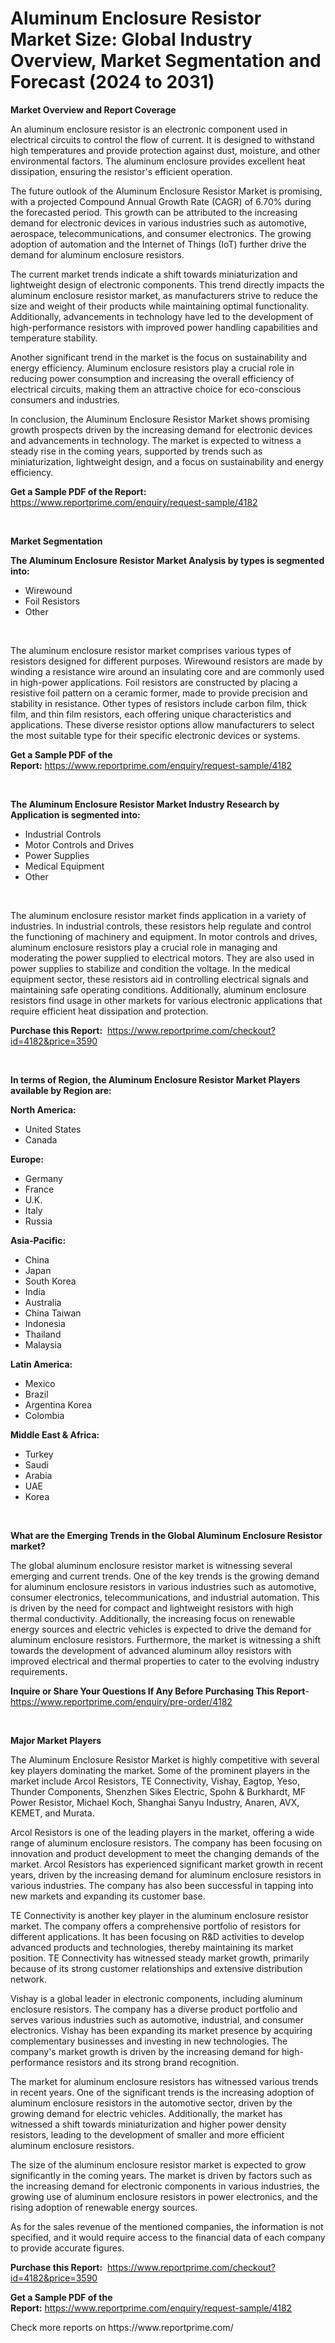 <p><h1>Aluminum Enclosure Resistor Market Size: Global Industry Overview, Market Segmentation and Forecast (2024 to 2031)</h1></p><p><strong>Market Overview and Report Coverage</strong></p>
<p><p>An aluminum enclosure resistor is an electronic component used in electrical circuits to control the flow of current. It is designed to withstand high temperatures and provide protection against dust, moisture, and other environmental factors. The aluminum enclosure provides excellent heat dissipation, ensuring the resistor's efficient operation.</p><p>The future outlook of the Aluminum Enclosure Resistor Market is promising, with a projected Compound Annual Growth Rate (CAGR) of 6.70% during the forecasted period. This growth can be attributed to the increasing demand for electronic devices in various industries such as automotive, aerospace, telecommunications, and consumer electronics. The growing adoption of automation and the Internet of Things (IoT) further drive the demand for aluminum enclosure resistors.</p><p>The current market trends indicate a shift towards miniaturization and lightweight design of electronic components. This trend directly impacts the aluminum enclosure resistor market, as manufacturers strive to reduce the size and weight of their products while maintaining optimal functionality. Additionally, advancements in technology have led to the development of high-performance resistors with improved power handling capabilities and temperature stability.</p><p>Another significant trend in the market is the focus on sustainability and energy efficiency. Aluminum enclosure resistors play a crucial role in reducing power consumption and increasing the overall efficiency of electrical circuits, making them an attractive choice for eco-conscious consumers and industries.</p><p>In conclusion, the Aluminum Enclosure Resistor Market shows promising growth prospects driven by the increasing demand for electronic devices and advancements in technology. The market is expected to witness a steady rise in the coming years, supported by trends such as miniaturization, lightweight design, and a focus on sustainability and energy efficiency.</p></p>
<p><strong>Get a Sample PDF of the Report:</strong> <a href="https://www.reportprime.com/enquiry/request-sample/4182">https://www.reportprime.com/enquiry/request-sample/4182</a></p>
<p>&nbsp;</p>
<p><strong>Market Segmentation</strong></p>
<p><strong>The Aluminum Enclosure Resistor Market Analysis by types is segmented into:</strong></p>
<p><ul><li>Wirewound</li><li>Foil Resistors</li><li>Other</li></ul></p>
<p>&nbsp;</p>
<p><p>The aluminum enclosure resistor market comprises various types of resistors designed for different purposes. Wirewound resistors are made by winding a resistance wire around an insulating core and are commonly used in high-power applications. Foil resistors are constructed by placing a resistive foil pattern on a ceramic former, made to provide precision and stability in resistance. Other types of resistors include carbon film, thick film, and thin film resistors, each offering unique characteristics and applications. These diverse resistor options allow manufacturers to select the most suitable type for their specific electronic devices or systems.</p></p>
<p><strong>Get a Sample PDF of the Report:</strong>&nbsp;<a href="https://www.reportprime.com/enquiry/request-sample/4182">https://www.reportprime.com/enquiry/request-sample/4182</a></p>
<p>&nbsp;</p>
<p><strong>The Aluminum Enclosure Resistor Market Industry Research by Application is segmented into:</strong></p>
<p><ul><li>Industrial Controls</li><li>Motor Controls and Drives</li><li>Power Supplies</li><li>Medical Equipment</li><li>Other</li></ul></p>
<p>&nbsp;</p>
<p><p>The aluminum enclosure resistor market finds application in a variety of industries. In industrial controls, these resistors help regulate and control the functioning of machinery and equipment. In motor controls and drives, aluminum enclosure resistors play a crucial role in managing and moderating the power supplied to electrical motors. They are also used in power supplies to stabilize and condition the voltage. In the medical equipment sector, these resistors aid in controlling electrical signals and maintaining safe operating conditions. Additionally, aluminum enclosure resistors find usage in other markets for various electronic applications that require efficient heat dissipation and protection.</p></p>
<p><strong>Purchase this Report:</strong>&nbsp; <a href="https://www.reportprime.com/checkout?id=4182&price=3590">https://www.reportprime.com/checkout?id=4182&price=3590</a></p>
<p>&nbsp;</p>
<p><strong>In terms of Region, the Aluminum Enclosure Resistor Market Players available by Region are:</strong></p>
<p>
    <p> <strong> North America: </strong>
        <ul>
            <li>United States</li>
            <li>Canada</li>
        </ul>
        </p> 
    <p> <strong> Europe: </strong>
        <ul>
            <li>Germany</li>
            <li>France</li>
            <li>U.K.</li>
            <li>Italy</li>
            <li>Russia</li>
        </ul>
        </p> 
    <p> <strong> Asia-Pacific: </strong>
        <ul>
            <li>China</li>
            <li>Japan</li>
            <li>South Korea</li>
            <li>India</li>
            <li>Australia</li>
            <li>China Taiwan</li>
            <li>Indonesia</li>
            <li>Thailand</li>
            <li>Malaysia</li>
        </ul>
        </p> 
    <p> <strong> Latin America: </strong>
        <ul>
            <li>Mexico</li>
            <li>Brazil</li>
            <li>Argentina Korea</li>
            <li>Colombia</li>
        </ul>
        </p> 
    <p> <strong> Middle East & Africa: </strong>
        <ul>
            <li>Turkey</li>
            <li>Saudi</li>
            <li>Arabia</li>
            <li>UAE</li>
            <li>Korea</li>
        </ul>
    </p>
    </p>
<p>&nbsp;</p>
<p><strong>What are the Emerging Trends in the Global Aluminum Enclosure Resistor market?</strong></p>
<p><p>The global aluminum enclosure resistor market is witnessing several emerging and current trends. One of the key trends is the growing demand for aluminum enclosure resistors in various industries such as automotive, consumer electronics, telecommunications, and industrial automation. This is driven by the need for compact and lightweight resistors with high thermal conductivity. Additionally, the increasing focus on renewable energy sources and electric vehicles is expected to drive the demand for aluminum enclosure resistors. Furthermore, the market is witnessing a shift towards the development of advanced aluminum alloy resistors with improved electrical and thermal properties to cater to the evolving industry requirements.</p></p>
<p><strong>Inquire or Share Your Questions If Any Before Purchasing This Report</strong>- <a href="https://www.reportprime.com/enquiry/pre-order/4182">https://www.reportprime.com/enquiry/pre-order/4182</a></p>
<p>&nbsp;</p>
<p><strong>Major Market Players</strong></p>
<p><p>The Aluminum Enclosure Resistor Market is highly competitive with several key players dominating the market. Some of the prominent players in the market include Arcol Resistors, TE Connectivity, Vishay, Eagtop, Yeso, Thunder Components, Shenzhen Sikes Electric, Spohn & Burkhardt, MF Power Resistor, Michael Koch, Shanghai Sanyu Industry, Anaren, AVX, KEMET, and Murata.</p><p>Arcol Resistors is one of the leading players in the market, offering a wide range of aluminum enclosure resistors. The company has been focusing on innovation and product development to meet the changing demands of the market. Arcol Resistors has experienced significant market growth in recent years, driven by the increasing demand for aluminum enclosure resistors in various industries. The company has also been successful in tapping into new markets and expanding its customer base.</p><p>TE Connectivity is another key player in the aluminum enclosure resistor market. The company offers a comprehensive portfolio of resistors for different applications. It has been focusing on R&D activities to develop advanced products and technologies, thereby maintaining its market position. TE Connectivity has witnessed steady market growth, primarily because of its strong customer relationships and extensive distribution network.</p><p>Vishay is a global leader in electronic components, including aluminum enclosure resistors. The company has a diverse product portfolio and serves various industries such as automotive, industrial, and consumer electronics. Vishay has been expanding its market presence by acquiring complementary businesses and investing in new technologies. The company's market growth is driven by the increasing demand for high-performance resistors and its strong brand recognition.</p><p>The market for aluminum enclosure resistors has witnessed various trends in recent years. One of the significant trends is the increasing adoption of aluminum enclosure resistors in the automotive sector, driven by the growing demand for electric vehicles. Additionally, the market has witnessed a shift towards miniaturization and higher power density resistors, leading to the development of smaller and more efficient aluminum enclosure resistors.</p><p>The size of the aluminum enclosure resistor market is expected to grow significantly in the coming years. The market is driven by factors such as the increasing demand for electronic components in various industries, the growing use of aluminum enclosure resistors in power electronics, and the rising adoption of renewable energy sources.</p><p>As for the sales revenue of the mentioned companies, the information is not specified, and it would require access to the financial data of each company to provide accurate figures.</p></p>
<p><strong>Purchase this Report:</strong>&nbsp;&nbsp;<a href="https://www.reportprime.com/checkout?id=4182&price=3590">https://www.reportprime.com/checkout?id=4182&price=3590</a></p>
<p></p>
<p><strong>Get a Sample PDF of the Report:</strong>&nbsp;<a href="https://www.reportprime.com/enquiry/request-sample/4182">https://www.reportprime.com/enquiry/request-sample/4182</a></p>
<p>Check more reports on https://www.reportprime.com/</p>